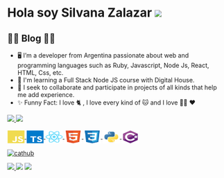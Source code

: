  # Hola soy Silvana Zalazar <img src="https://media.giphy.com/media/hvRJCLFzcasrR4ia7z/giphy.gif" width="25px">
 
 ## 👱‍♀️ Blog 👱‍♀️ 
- 🖥️ I’m a developer from Argentina passionate about web and programming languages such as Ruby, Javascript, Node Js, React, HTML, Css, etc. 
- 🌺 I'm learning a Full Stack Node JS course with Digital House.
- 👯 I seek to collaborate and participate in projects of all kinds that help me add experience.
- ✨ Funny Fact: I love 🐈 , I love every kind of 🐱 and I love 👩‍💻 ❤️

<a href="https://github.com/silvanaZ">
  <img height="180em" src="https://github-readme-stats.vercel.app/api?username=silvanaZ&show_icons=true&theme=radical"/>
  <img height="180em" src="https://github-readme-stats.vercel.app/api/top-langs/?username=silvanaZ&layout=compact&langs_count=7&theme=dracula"/>

<div style="display: inline_block"><br>
  <img align="center" alt="Sil-Js" height="30" width="40" src="https://raw.githubusercontent.com/devicons/devicon/master/icons/javascript/javascript-plain.svg">
  <img align="center" alt="Sil-Ts" height="30" width="40" src="https://raw.githubusercontent.com/devicons/devicon/master/icons/typescript/typescript-plain.svg">
  <img align="center" alt="Sil-React" height="30" width="40" src="https://raw.githubusercontent.com/devicons/devicon/master/icons/react/react-original.svg">
  <img align="center" alt="Sil-HTML" height="30" width="40" src="https://raw.githubusercontent.com/devicons/devicon/master/icons/html5/html5-original.svg">
  <img align="center" alt="Sil-CSS" height="30" width="40" src="https://raw.githubusercontent.com/devicons/devicon/master/icons/css3/css3-original.svg">
  <img align="center" alt="Sil-Python" height="30" width="40" src="https://raw.githubusercontent.com/devicons/devicon/master/icons/python/python-original.svg">
  <img align="center" alt="Sil-Csharp" height="30" width="40" src="https://raw.githubusercontent.com/devicons/devicon/master/icons/csharp/csharp-original.svg">
</div>
 
 
![cathub](https://user-images.githubusercontent.com/90283693/148618281-ae082bf6-52f6-4e44-861b-0ff31f6bc128.gif)

<div> 
   <a href="mailto:silvana.blaq@gmail.com" target="_blank"><img src="https://img.shields.io/badge/Gmail-D14836?style=for-the-badge&logo=gmail&logoColor=white" target="_blank">   </a> 
  <a href ="https://www.linkedin.com/in/silvana-rocio-zalazar-8b107221b/" target="_blank"><img src="https://img.shields.io/badge/LinkedIn-0077B5?style=for-the-badge&logo=linkedin&logoColor=white" target="_blank"></a>
  <a href="https://wa.me/+541133614555" target="_blank"><img src="https://img.shields.io/badge/WhatsApp-25D366?style=for-the-badge&logo=whatsapp&logoColor=white" target="_blank"></a>
</div>

